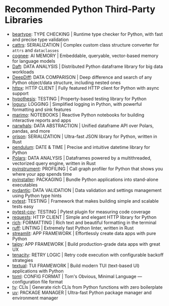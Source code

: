 # Recommended Python Third-Party Libraries

- [beartype](https://github.com/beartype/beartype): TYPE CHECKING | Runtime type checker for Python, with fast and precise type validation
- [cattrs](https://github.com/python-attrs/cattrs): SERIALIZATION | Complex custom class structure converter for `attrs` and `dataclasses`
- [cognee](https://github.com/topoteretes/cognee): AI MEMORY | Embeddable, queryable, vector-based memory for language models
- [Daft](https://github.com/Eventual-Inc/Daft): DATA ANALYSIS | Distributed Python dataframe library for big data workloads
- [DeepDiff](https://github.com/seperman/deepdiff): DATA COMPARISON | Deep difference and search of any Python object/data structure, including nested ones
- [httpx](https://github.com/encode/httpx): HTTP CLIENT | Fully featured HTTP client for Python with async support
- [hypothesis](https://github.com/HypothesisWorks/hypothesis): TESTING | Property-based testing library for Python
- [loguru](https://github.com/Delgan/loguru): LOGGING | Simplified logging in Python, with powerful formatting and sink features
- [marimo](https://github.com/marimo-team/marimo): NOTEBOOKS | Reactive Python notebooks for building interactive reports and apps
- [narwhals](https://github.com/narwhals-dev/narwhals): DATA ABSTRACTION | Unified dataframe API over Polars, pandas, and more
- [orjson](https://github.com/ijl/orjson): SERIALIZATION | Ultra-fast JSON library for Python, written in Rust
- [pendulum](https://github.com/python-pendulum/pendulum): DATE & TIME | Precise and intuitive datetime library for Python
- [Polars](https://github.com/pola-rs/polars): DATA ANALYSIS | Dataframes powered by a multithreaded, vectorized query engine, written in Rust
- [pyinstrument](https://github.com/joerick/pyinstrument): PROFILING | Call graph profiler for Python that shows you where your app spends time
- [pyinstaller](https://github.com/pyinstaller/pyinstaller): PACKAGING | Bundle Python applications into stand-alone executables
- [pydantic](https://github.com/pydantic/pydantic): DATA VALIDATION | Data validation and settings management using Python type hints
- [pytest](https://github.com/pytest-dev/pytest): TESTING | Framework that makes building simple and scalable tests easy
- [pytest-cov](https://github.com/pytest-dev/pytest-cov): TESTING | Pytest plugin for measuring code coverage
- [requests](https://github.com/psf/requests): HTTP CLIENT | Simple and elegant HTTP library for Python
- [rich](https://github.com/Textualize/rich): FORMATTING | Rich text and beautiful formatting in the terminal
- [ruff](https://github.com/astral-sh/ruff): LINTING | Extremely fast Python linter, written in Rust
- [streamlit](https://github.com/streamlit/streamlit): APP FRAMEWORK | Effortlessly create data apps with pure Python
- [taipy](https://github.com/Avaiga/taipy): APP FRAMEWORK | Build production-grade data apps with great UX
- [tenacity](https://github.com/jd/tenacity): RETRY LOGIC | Retry code execution with configurable backoff strategies
- [textual](https://github.com/Textualize/textual): TUI FRAMEWORK | Build modern TUI (text-based UI) applications with Python
- [toml](https://github.com/toml-lang/toml): CONFIG FORMAT | Tom's Obvious, Minimal Language — configuration file format
- [ty](https://github.com/astral-sh/ty): CLIs | Generate rich CLIs from Python functions with zero boilerplate
- [uv](https://github.com/astral-sh/uv): PACKAGE MANAGER | Ultra-fast Python package manager and environment manager
